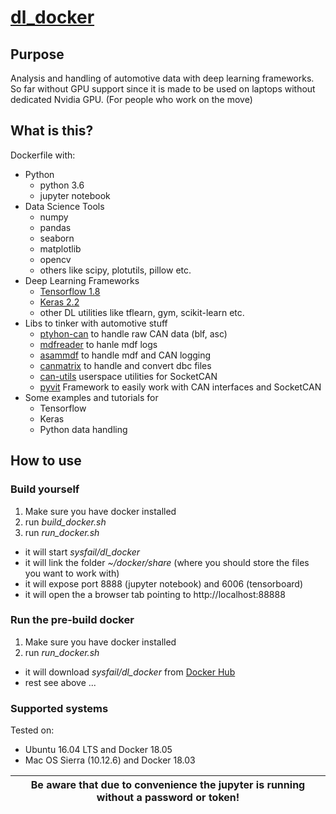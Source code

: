 # [dl_docker](https://hub.docker.com/r/sysfail/dl_docker/)
## Purpose
Analysis and handling of automotive data with deep learning frameworks. So far without GPU support since it is made to be used on laptops without dedicated Nvidia GPU. (For people who work on the move)
## What is this?
Dockerfile with:
  - Python
    - python 3.6
    - jupyter notebook
  - Data Science Tools
    - numpy
    - pandas
    - seaborn
    - matplotlib
    - opencv
    - others like scipy, plotutils, pillow etc.
  - Deep Learning Frameworks
    - [Tensorflow 1.8](https://github.com/tensorflow/tensorflow)
    - [Keras 2.2](https://keras.io/)
    - other DL utilities like tflearn, gym, scikit-learn etc.
  - Libs to tinker with automotive stuff
    - [ptyhon-can](https://github.com/hardbyte/python-can) to handle raw CAN data (blf, asc)
    - [mdfreader](https://github.com/ratal/mdfreader) to hanle mdf logs
    - [asammdf](http://asammdf.readthedocs.io/) to handle mdf and CAN logging
    - [canmatrix](https://github.com/ebroecker/canmatrix) to handle and convert dbc files
    - [can-utils](https://github.com/linux-can/can-utils) userspace utilities for SocketCAN
    - [pyvit](https://github.com/linklayer/pyvit) Framework to easily work with CAN interfaces and SocketCAN
  - Some examples and tutorials for
    - Tensorflow
    - Keras
    - Python data handling
## How to use
### Build yourself
1. Make sure you have docker installed
2. run *build_docker.sh*
3. run *run_docker.sh*
  - it will start *sysfail/dl_docker*
  - it will link the folder *~/docker/share* (where you should store the files you want to work with)
  - it will expose port 8888 (jupyter notebook) and 6006 (tensorboard)
  - it will open the a browser tab pointing to http://localhost:88888
### Run the pre-build docker
1. Make sure you have docker installed
2. run *run_docker.sh*
  - it will download *sysfail/dl_docker* from [Docker Hub](https://hub.docker.com/r/sysfail/dl_docker/)
  - rest see above ...

### Supported systems
Tested on:
- Ubuntu 16.04 LTS and Docker 18.05
- Mac OS Sierra (10.12.6) and Docker 18.03

| **Be aware that due to convenience the jupyter is running without a password or token!** |
|------------------------------------------------------------------------------------------|
